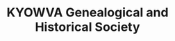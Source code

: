 ---
layout: repo
title: "KYOWVA Genealogical and Historical Society"
id: 3659
permalink: repos/3659/
---